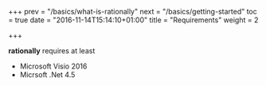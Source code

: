 +++
prev = "/basics/what-is-rationally"
next = "/basics/getting-started"
toc = true
date = "2016-11-14T15:14:10+01:00"
title = "Requirements"
weight = 2

+++

**rationally** requires at least 

* Microsoft Visio 2016
* Micrsoft .Net 4.5
